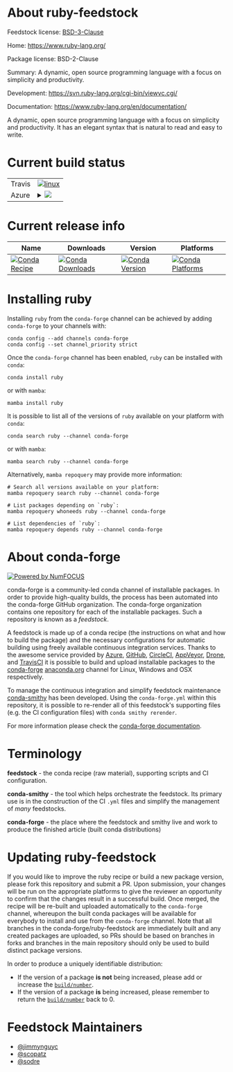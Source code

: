 About ruby-feedstock
====================

Feedstock license: [BSD-3-Clause](https://github.com/conda-forge/ruby-feedstock/blob/main/LICENSE.txt)

Home: https://www.ruby-lang.org/

Package license: BSD-2-Clause

Summary: A dynamic, open source programming language with a focus on simplicity and productivity.

Development: https://svn.ruby-lang.org/cgi-bin/viewvc.cgi/

Documentation: https://www.ruby-lang.org/en/documentation/

A dynamic, open source programming language with a focus on simplicity and productivity.
It has an elegant syntax that is natural to read and easy to write.


Current build status
====================


<table><tr>
    <td>Travis</td>
    <td>
      <a href="https://app.travis-ci.com/conda-forge/ruby-feedstock">
        <img alt="linux" src="https://img.shields.io/travis/com/conda-forge/ruby-feedstock/main.svg?label=Linux">
      </a>
    </td>
  </tr>
    
  <tr>
    <td>Azure</td>
    <td>
      <details>
        <summary>
          <a href="https://dev.azure.com/conda-forge/feedstock-builds/_build/latest?definitionId=1866&branchName=main">
            <img src="https://dev.azure.com/conda-forge/feedstock-builds/_apis/build/status/ruby-feedstock?branchName=main">
          </a>
        </summary>
        <table>
          <thead><tr><th>Variant</th><th>Status</th></tr></thead>
          <tbody><tr>
              <td>linux_64_ruby2.5</td>
              <td>
                <a href="https://dev.azure.com/conda-forge/feedstock-builds/_build/latest?definitionId=1866&branchName=main">
                  <img src="https://dev.azure.com/conda-forge/feedstock-builds/_apis/build/status/ruby-feedstock?branchName=main&jobName=linux&configuration=linux%20linux_64_ruby2.5" alt="variant">
                </a>
              </td>
            </tr><tr>
              <td>linux_64_ruby2.6</td>
              <td>
                <a href="https://dev.azure.com/conda-forge/feedstock-builds/_build/latest?definitionId=1866&branchName=main">
                  <img src="https://dev.azure.com/conda-forge/feedstock-builds/_apis/build/status/ruby-feedstock?branchName=main&jobName=linux&configuration=linux%20linux_64_ruby2.6" alt="variant">
                </a>
              </td>
            </tr><tr>
              <td>linux_aarch64_ruby2.5</td>
              <td>
                <a href="https://dev.azure.com/conda-forge/feedstock-builds/_build/latest?definitionId=1866&branchName=main">
                  <img src="https://dev.azure.com/conda-forge/feedstock-builds/_apis/build/status/ruby-feedstock?branchName=main&jobName=linux&configuration=linux%20linux_aarch64_ruby2.5" alt="variant">
                </a>
              </td>
            </tr><tr>
              <td>linux_aarch64_ruby2.6</td>
              <td>
                <a href="https://dev.azure.com/conda-forge/feedstock-builds/_build/latest?definitionId=1866&branchName=main">
                  <img src="https://dev.azure.com/conda-forge/feedstock-builds/_apis/build/status/ruby-feedstock?branchName=main&jobName=linux&configuration=linux%20linux_aarch64_ruby2.6" alt="variant">
                </a>
              </td>
            </tr><tr>
              <td>linux_ppc64le_ruby2.5</td>
              <td>
                <a href="https://dev.azure.com/conda-forge/feedstock-builds/_build/latest?definitionId=1866&branchName=main">
                  <img src="https://dev.azure.com/conda-forge/feedstock-builds/_apis/build/status/ruby-feedstock?branchName=main&jobName=linux&configuration=linux%20linux_ppc64le_ruby2.5" alt="variant">
                </a>
              </td>
            </tr><tr>
              <td>linux_ppc64le_ruby2.6</td>
              <td>
                <a href="https://dev.azure.com/conda-forge/feedstock-builds/_build/latest?definitionId=1866&branchName=main">
                  <img src="https://dev.azure.com/conda-forge/feedstock-builds/_apis/build/status/ruby-feedstock?branchName=main&jobName=linux&configuration=linux%20linux_ppc64le_ruby2.6" alt="variant">
                </a>
              </td>
            </tr><tr>
              <td>osx_64_ruby2.5</td>
              <td>
                <a href="https://dev.azure.com/conda-forge/feedstock-builds/_build/latest?definitionId=1866&branchName=main">
                  <img src="https://dev.azure.com/conda-forge/feedstock-builds/_apis/build/status/ruby-feedstock?branchName=main&jobName=osx&configuration=osx%20osx_64_ruby2.5" alt="variant">
                </a>
              </td>
            </tr><tr>
              <td>osx_64_ruby2.6</td>
              <td>
                <a href="https://dev.azure.com/conda-forge/feedstock-builds/_build/latest?definitionId=1866&branchName=main">
                  <img src="https://dev.azure.com/conda-forge/feedstock-builds/_apis/build/status/ruby-feedstock?branchName=main&jobName=osx&configuration=osx%20osx_64_ruby2.6" alt="variant">
                </a>
              </td>
            </tr><tr>
              <td>osx_arm64_ruby2.5</td>
              <td>
                <a href="https://dev.azure.com/conda-forge/feedstock-builds/_build/latest?definitionId=1866&branchName=main">
                  <img src="https://dev.azure.com/conda-forge/feedstock-builds/_apis/build/status/ruby-feedstock?branchName=main&jobName=osx&configuration=osx%20osx_arm64_ruby2.5" alt="variant">
                </a>
              </td>
            </tr><tr>
              <td>osx_arm64_ruby2.6</td>
              <td>
                <a href="https://dev.azure.com/conda-forge/feedstock-builds/_build/latest?definitionId=1866&branchName=main">
                  <img src="https://dev.azure.com/conda-forge/feedstock-builds/_apis/build/status/ruby-feedstock?branchName=main&jobName=osx&configuration=osx%20osx_arm64_ruby2.6" alt="variant">
                </a>
              </td>
            </tr>
          </tbody>
        </table>
      </details>
    </td>
  </tr>
</table>

Current release info
====================

| Name | Downloads | Version | Platforms |
| --- | --- | --- | --- |
| [![Conda Recipe](https://img.shields.io/badge/recipe-ruby-green.svg)](https://anaconda.org/conda-forge/ruby) | [![Conda Downloads](https://img.shields.io/conda/dn/conda-forge/ruby.svg)](https://anaconda.org/conda-forge/ruby) | [![Conda Version](https://img.shields.io/conda/vn/conda-forge/ruby.svg)](https://anaconda.org/conda-forge/ruby) | [![Conda Platforms](https://img.shields.io/conda/pn/conda-forge/ruby.svg)](https://anaconda.org/conda-forge/ruby) |

Installing ruby
===============

Installing `ruby` from the `conda-forge` channel can be achieved by adding `conda-forge` to your channels with:

```
conda config --add channels conda-forge
conda config --set channel_priority strict
```

Once the `conda-forge` channel has been enabled, `ruby` can be installed with `conda`:

```
conda install ruby
```

or with `mamba`:

```
mamba install ruby
```

It is possible to list all of the versions of `ruby` available on your platform with `conda`:

```
conda search ruby --channel conda-forge
```

or with `mamba`:

```
mamba search ruby --channel conda-forge
```

Alternatively, `mamba repoquery` may provide more information:

```
# Search all versions available on your platform:
mamba repoquery search ruby --channel conda-forge

# List packages depending on `ruby`:
mamba repoquery whoneeds ruby --channel conda-forge

# List dependencies of `ruby`:
mamba repoquery depends ruby --channel conda-forge
```


About conda-forge
=================

[![Powered by
NumFOCUS](https://img.shields.io/badge/powered%20by-NumFOCUS-orange.svg?style=flat&colorA=E1523D&colorB=007D8A)](https://numfocus.org)

conda-forge is a community-led conda channel of installable packages.
In order to provide high-quality builds, the process has been automated into the
conda-forge GitHub organization. The conda-forge organization contains one repository
for each of the installable packages. Such a repository is known as a *feedstock*.

A feedstock is made up of a conda recipe (the instructions on what and how to build
the package) and the necessary configurations for automatic building using freely
available continuous integration services. Thanks to the awesome service provided by
[Azure](https://azure.microsoft.com/en-us/services/devops/), [GitHub](https://github.com/),
[CircleCI](https://circleci.com/), [AppVeyor](https://www.appveyor.com/),
[Drone](https://cloud.drone.io/welcome), and [TravisCI](https://travis-ci.com/)
it is possible to build and upload installable packages to the
[conda-forge](https://anaconda.org/conda-forge) [anaconda.org](https://anaconda.org/)
channel for Linux, Windows and OSX respectively.

To manage the continuous integration and simplify feedstock maintenance
[conda-smithy](https://github.com/conda-forge/conda-smithy) has been developed.
Using the ``conda-forge.yml`` within this repository, it is possible to re-render all of
this feedstock's supporting files (e.g. the CI configuration files) with ``conda smithy rerender``.

For more information please check the [conda-forge documentation](https://conda-forge.org/docs/).

Terminology
===========

**feedstock** - the conda recipe (raw material), supporting scripts and CI configuration.

**conda-smithy** - the tool which helps orchestrate the feedstock.
                   Its primary use is in the construction of the CI ``.yml`` files
                   and simplify the management of *many* feedstocks.

**conda-forge** - the place where the feedstock and smithy live and work to
                  produce the finished article (built conda distributions)


Updating ruby-feedstock
=======================

If you would like to improve the ruby recipe or build a new
package version, please fork this repository and submit a PR. Upon submission,
your changes will be run on the appropriate platforms to give the reviewer an
opportunity to confirm that the changes result in a successful build. Once
merged, the recipe will be re-built and uploaded automatically to the
`conda-forge` channel, whereupon the built conda packages will be available for
everybody to install and use from the `conda-forge` channel.
Note that all branches in the conda-forge/ruby-feedstock are
immediately built and any created packages are uploaded, so PRs should be based
on branches in forks and branches in the main repository should only be used to
build distinct package versions.

In order to produce a uniquely identifiable distribution:
 * If the version of a package **is not** being increased, please add or increase
   the [``build/number``](https://docs.conda.io/projects/conda-build/en/latest/resources/define-metadata.html#build-number-and-string).
 * If the version of a package **is** being increased, please remember to return
   the [``build/number``](https://docs.conda.io/projects/conda-build/en/latest/resources/define-metadata.html#build-number-and-string)
   back to 0.

Feedstock Maintainers
=====================

* [@jimmynguyc](https://github.com/jimmynguyc/)
* [@scopatz](https://github.com/scopatz/)
* [@sodre](https://github.com/sodre/)

